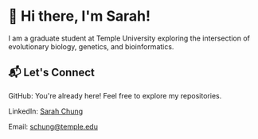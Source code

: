 # 👋 Hi there, I'm Sarah!
I am a graduate student at Temple University exploring the intersection of evolutionary biology, genetics, and bioinformatics.

## 📬 Let's Connect  

GitHub: You're already here! Feel free to explore my repositories.  

LinkedIn: [Sarah Chung](https://www.linkedin.com/in/sarchung/)  

Email: schung@temple.edu
